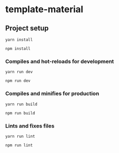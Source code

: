 # template-material

## Project setup
```
yarn install
```
```
npm install
```

### Compiles and hot-reloads for development
```
yarn run dev
```
```
npm run dev
```

### Compiles and minifies for production
```
yarn run build
```
```
npm run build
```

### Lints and fixes files
```
yarn run lint
```
```
npm run lint
```
